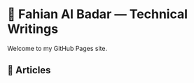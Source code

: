 
# 🧠 Fahian Al Badar — Technical Writings

Welcome to my GitHub Pages site.

## 📄 Articles

<!--
- [DevOps Notes](devops.md)
- [Image Processing with Python](imageprocessingwithpycharm.md)
- [Git Tips](git.md)
-->


